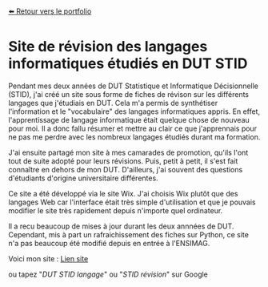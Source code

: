 [:arrow_left: Retour vers le portfolio](https://github.com/ThibaultLanthiez/Portfolio)

# Site de révision des langages informatiques étudiés en DUT STID

Pendant mes deux années de DUT Statistique et Informatique Décisionnelle (STID), j'ai créé un site sous forme de fiches de révison sur les différents langages que j'étudiais en DUT. Cela m'a permis de synthétiser l'information et le "vocabulaire" des langages informatiques appris. En effet, l'apprentissage de langage informatique était quelque chose de nouveau pour moi. Il a donc fallu résumer et mettre au clair ce que j'apprennais pour ne pas me perdre avec les nombreux langages étudiés durant ma formation. 

J'ai ensuite partagé mon site à mes camarades de promotion, qu'ils l'ont tout de suite adopté pour leurs révisions. Puis, petit à petit, il s'est fait connaître en dehors de mon DUT. D'ailleurs, j'ai souvent des questions d'étudiants d'origine universitaire différentes. 

Ce site a été développé via le site Wix. J'ai choisis Wix plutôt que des langages Web car l'interface était très simple d'utilisation et que je pouvais modifier le site très rapidement depuis n'importe quel ordinateur.

Il a recu beaucoup de mises à jour durant les deux annnées de DUT. Cependant, mis à part un rafraichissement des fiches sur Python, ce site n'a pas beaucoup été modifié depuis en entrée à l'ENSIMAG. 

Voici mon site : [Lien site](https://revisioninformatique.wixsite.com/stid)

ou tapez "*DUT STID langage*" ou "*STID révision*" sur Google
